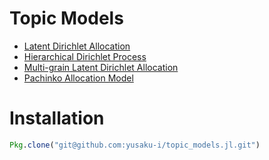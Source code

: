 # Topic Models
- [Latent Dirichlet Allocation](https://github.com/yusaku-i/topic_models.jl/tree/master/src/LDA)
- [Hierarchical Dirichlet Process](https://github.com/yusaku-i/topic_models.jl/tree/master/src/HDP)
- [Multi-grain Latent Dirichlet Allocation](https://github.com/yusaku-i/topic_models.jl/tree/master/src/MGLDA)
- [Pachinko Allocation Model](https://github.com/yusaku-i/topic_models.jl/tree/master/src/PAM)

# Installation
```julia
Pkg.clone("git@github.com:yusaku-i/topic_models.jl.git")
```
